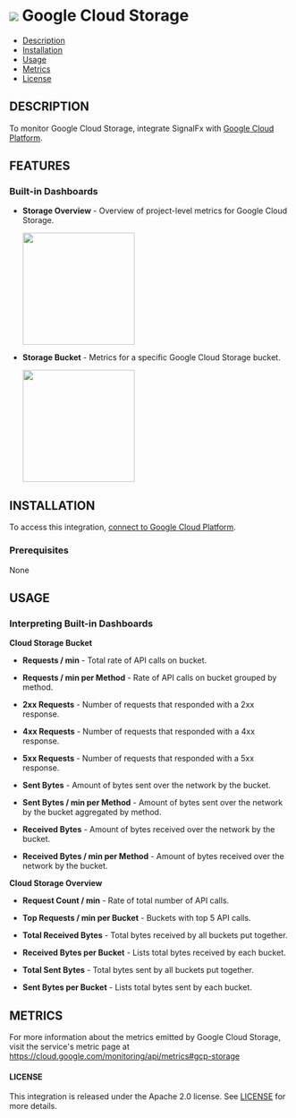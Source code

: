 # ![](./img/integration_googlecloudstorage.png) Google Cloud Storage

- [Description](#description)
- [Installation](#installation)
- [Usage](#usage)
- [Metrics](#metrics)
- [License](#license)

## DESCRIPTION

To monitor Google Cloud Storage, integrate SignalFx with [Google Cloud Platform](https://docs.signalfx.com/en/latest/integrations/google-cloud-platform.html#connect-to-gcp).

## FEATURES

### Built-in Dashboards

- **Storage Overview** - Overview of project-level metrics for Google Cloud Storage.

  [<img src='./img/storage_overview.png' width=200px>](./img/storage_overview.png)

- **Storage Bucket** - Metrics for a specific Google Cloud Storage bucket.

  [<img src='./img/storage_bucket.png' width=200px>](./img/storage_bucket.png)


## INSTALLATION

To access this integration, [connect to Google Cloud Platform](https://docs.signalfx.com/en/latest/integrations/google-cloud-platform.html#connect-to-gcp).

### Prerequisites

None

## USAGE

### Interpreting Built-in Dashboards

**Cloud Storage Bucket**

- **Requests / min** - Total rate of API calls on bucket.

- **Requests / min per Method** - Rate of API calls on bucket grouped by method.

- **2xx Requests** - Number of requests that responded with a 2xx response.

- **4xx Requests** - Number of requests that responded with a 4xx response.

- **5xx Requests** - Number of requests that responded with a 5xx response.

- **Sent Bytes** - Amount of bytes sent over the network by the bucket.

- **Sent Bytes / min per Method** - Amount of bytes sent over the network by the bucket aggregated by method.

- **Received Bytes** - Amount of bytes received over the network by the bucket.

- **Received Bytes / min per Method** - Amount of bytes received over the network by the bucket.

**Cloud Storage Overview**

- **Request Count / min** - Rate of total number of API calls.

- **Top Requests / min per Bucket** - Buckets with top 5 API calls.

- **Total Received Bytes** - Total bytes received by all buckets put together.

- **Received Bytes per Bucket** - Lists total bytes received by each bucket.

- **Total Sent Bytes** - Total bytes sent by all buckets put together.

- **Sent Bytes per Bucket** - Lists total bytes sent by each bucket.


## METRICS

For more information about the metrics emitted by Google Cloud Storage, visit the service's metric page at <a target="_blank" href="https://cloud.google.com/monitoring/api/metrics#gcp-storage">https://cloud.google.com/monitoring/api/metrics#gcp-storage</a>

#### LICENSE

This integration is released under the Apache 2.0 license. See [LICENSE](./LICENSE) for more details.
